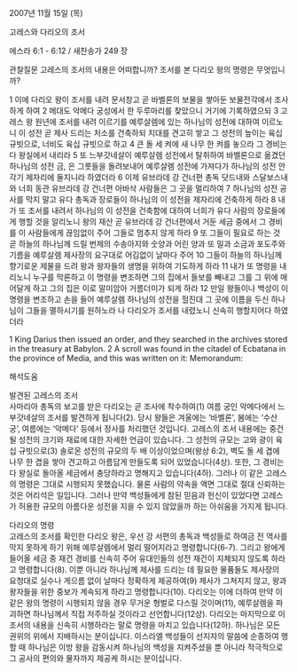 2007년 11월 15일 (목)

고레스와 다리오의 조서



에스라 6:1 - 6:12 / 새찬송가 249 장


관찰질문
고레스의 조서의 내용은 어떠합니까? 
조서를 본 다리오 왕의 명령은 무엇입니까? 

1 이에 다리오 왕이 조서를 내려 문서창고 곧 바벨론의 보물을 쌓아둔 보물전각에서 조사하게 하여 2 메대도 악메다 궁성에서 한 두루마리를 찾았으니 거기에 기록하였으되 3 고레스 왕 원년에 조서를 내려 이르기를 예루살렘에 있는 하나님의 성전에 대하여 이르노니 이 성전 곧 제사 드리는 처소를 건축하되 지대를 견고히 쌓고 그 성전의 높이는 육십 규빗으로, 너비도 육십 규빗으로 하고 4 큰 돌 세 켜에 새 나무 한 켜를 놓으라 그 경비는 다 왕실에서 내리라 5 또 느부갓네살이 예루살렘 성전에서 탈취하여 바벨론으로 옮겼던 하나님의 성전 금, 은 그릇들을 돌려보내어 예루살렘 성전에 가져다가 하나님의 성전 안 각기 제자리에 둘지니라 하였더라 6 이제 유브라데 강 건너편 총독 닷드내와 스달보스내와 너희 동관 유브라데 강 건너편 아바삭 사람들은 그 곳을 멀리하여 7 하나님의 성전 공사를 막지 말고 유다 총독과 장로들이 하나님의 이 성전을 제자리에 건축하게 하라 8 내가 또 조서를 내려서 하나님의 이 성전을 건축함에 대하여 너희가 유다 사람의 장로들에게 행할 것을 알리노니 왕의 재산 곧 유브라데 강 건너편에서 거둔 세금 중에서 그 경비를 이 사람들에게 끊임없이 주어 그들로 멈추지 않게 하라 9 또 그들이 필요로 하는 것 곧 하늘의 하나님께 드릴 번제의 수송아지와 숫양과 어린 양과 또 밀과 소금과 포도주와 기름을 예루살렘 제사장의 요구대로 어김없이 날마다 주어 10 그들이 하늘의 하나님께 향기로운 제물을 드려 왕과 왕자들의 생명을 위하여 기도하게 하라 11 내가 또 명령을 내리노니 누구를 막론하고 이 명령을 변조하면 그의 집에서 들보를 빼내고 그를 그 위에 매어달게 하고 그의 집은 이로 말미암아 거름더미가 되게 하라 12 만일 왕들이나 백성이 이 명령을 변조하고 손을 들어 예루살렘 하나님의 성전을 헐진대 그 곳에 이름을 두신 하나님이 그들을 멸하시기를 원하노라 나 다리오가 조서를 내렸노니 신속히 행할지어다 하였더라  

1 King Darius then issued an order, and they searched in the archives stored in the treasury at Babylon. 2 A scroll was found in the citadel of Ecbatana in the province of Media, and this was written on it: Memorandum:

해석도움





발견된 고레스의 조서  
사마리아 총독의 보고를 받은 다리오는 곧 조사에 착수하여(1) 여름 궁인 악메다에서 느부갓네살의 조서를 발견하게 됩니다(2). 당시 왕들은 겨울에는 ‘바벨론’, 봄에는 ‘수산 궁’, 여름에는 ‘악메다’ 등에서 정사를 처리했던 것입니다. 고레스의 조서 내용에는 중건될 성전의 크기와 재료에 대한 자세한 언급이 있습니다. 그 성전의 규모는 고와 광이 육십 규빗으로(3) 솔로몬 성전의 규모의 두 배 이상이었으며(왕상 6:2), 벽도 돌 세 겹에 나무 한 겹을 쌓아 견고하고 아름답게 만들도록 되어 있었습니다(4상). 또한, 그 경비는 다 왕실로 돌아올 세금에서 충당하라고 명해지고 있습니다(4하). 그러나 이 같은 고레스의 명령은 그대로 시행되지 못했습니다. 물론 사람의 약속을 액면 그대로 절대 신뢰하는 것은 어리석은 일입니다. 그러나 만약 백성들에게 참된 믿음과 헌신이 있었다면 고레스가 허용한 규모의 아름다운 성전을 지을 수 있지 않았을까 하는 아쉬움을 가지게 됩니다.     

다리오의 명령  
고레스의 조서를 확인한 다리오 왕은, 우선 강 서편의 총독과 백성들로 하여금 전 역사를 막지 못하게 하기 위해 예루살렘에서 멀리 떨어지라고 명령합니다(6-7). 그리고 왕에게 들어올 세금 중 재건 경비를 신속히 주어 유대인들의 성전 재건이 지체되지 않도록 하라고 명령합니다(8). 이뿐 아니라 하나님께 제사를 드리는 데 필요한 물품들도 제사장의 요청대로 실수나 게으름 없이 날마다 정확하게 제공하여(9) 제사가 그쳐지지 않고, 왕과 왕자들을 위한 중보가 계속되게 하라고 명령합니다(10). 다리오는 이에 더하여 만약 이 같은 왕의 명령이 시행되지 않을 경우 무거운 형벌로 다스릴 것이며(11), 예루살렘을 파괴하면 하나님께서 직접 저주하실 것이라고 선언합니다(12상). 다리오는 마지막으로 이 조서의 내용을 신속히 시행하라는 말로 명령을 마치고 있습니다(12하). 하나님은 모든 권위의 위에서 지배하시는 분이십니다. 이스라엘 백성들이 선지자의 말씀에 순종하여 행할 때 하나님은 이방 왕을 감동시켜 하나님의 백성을 지켜주셨을 뿐 아니라 적극적으로 그 공사의 편의와 물자까지 제공케 하시는 분이십니다.